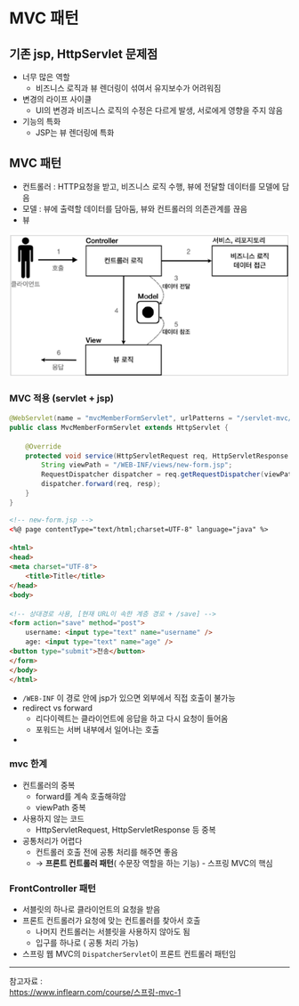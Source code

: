 # MVC 패턴

## 기존 jsp, HttpServlet 문제점

- 너무 많은 역할
    - 비즈니스 로직과 뷰 렌더링이 섞여서 유지보수가 어려워짐
- 변경의 라이프 사이클
    - UI의 변경과 비즈니스 로직의 수정은 다르게 발생, 서로에게 영향을 주지 않음
- 기능의 특화
    - JSP는 뷰 렌더링에 특화
 
## MVC 패턴

- 컨트롤러 : HTTP요청을 받고, 비즈니스 로직 수행, 뷰에 전달할 데이터를 모델에 담음
- 모델 : 뷰에 출력할 데이터를 담아둠, 뷰와 컨트롤러의 의존관계를 끊음
- 뷰

 

![Untitled](https://raw.githubusercontent.com/dyparkkk/TIL/main/spring/img/mvc00.png)

### MVC 적용 (servlet + jsp)

```java
@WebServlet(name = "mvcMemberFormServlet", urlPatterns = "/servlet-mvc/members/new-form")
public class MvcMemberFormServlet extends HttpServlet {

    @Override
    protected void service(HttpServletRequest req, HttpServletResponse resp) throws ServletException, IOException {
        String viewPath = "/WEB-INF/views/new-form.jsp";
        RequestDispatcher dispatcher = req.getRequestDispatcher(viewPath);
        dispatcher.forward(req, resp);
    }
}
```

```html
<!-- new-form.jsp -->
<%@ page contentType="text/html;charset=UTF-8" language="java" %>

<html>
<head>
<meta charset="UTF-8">
    <title>Title</title>
</head>
<body>

<!-- 상대경로 사용, [현재 URL이 속한 계층 경로 + /save] -->
<form action="save" method="post">
    username: <input type="text" name="username" />
    age: <input type="text" name="age" />
<button type="submit">전송</button>
</form>
</body>
</html>
```

- `/WEB-INF` 이 경로 안에 jsp가 있으면 외부에서 직접 호출이 불가능
- redirect vs forward
    - 리다이렉트는 클라이언트에 응답을 하고 다시 요청이 들어옴
    - 포워드는 서버 내부에서 일어나는 호출
- <form action="save" : 상대경로이다
    - 현재 계층의 경로 + /save 를 호출해줌
    

### mvc 한계

- 컨트롤러의 중복
    - forward를 계속 호출해햐암
    - viewPath 중복
- 사용하지 않는 코드
    - HttpServletRequest, HttpServletResponse 등 중복
- 공통처리가 어렵다
    - 컨트롤러 호출 전에 공통 처리를 해주면 좋음
    - → **프론트 컨트롤러 패턴**( 수문장 역할을 하는 기능) - 스프링 MVC의 핵심

### FrontController 패턴

- 서블릿의 하나로 클라이언트의 요청을 받음
- 프론트 컨트롤러가 요청에 맞는 컨트롤러를 찾아서 호출
    - 나머지 컨트롤러는 서블릿을 사용하지 않아도 됨
    - 입구를 하나로 ( 공통 처리 가능)
- 스프링 웹 MVC의 `DispatcherServlet`이 프론트 컨트롤러 패턴임


---
참고자료 :  
https://www.inflearn.com/course/스프링-mvc-1  
